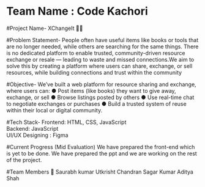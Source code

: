 
# Team Name : Code Kachori

#Project Name-
XChangeIt 🛒🧠

#Problem Statement-
People often have useful items like books or tools that are no longer needed, while others are searching for the same things. There is no dedicated platform to enable trusted, community-driven resource exchange or resale — leading to waste and missed connections.We aim to solve this by creating a platform where users can share, exchange, or sell resources, while building connections and trust within the community

#Objective-
We’ve built a web platform for resource sharing and exchange, where users can: 
● Post items (like books) they want to give away,
exchange, or sell
● Browse listings posted by others
● Use real-time chat to negotiate exchanges or
purchases
● Build a trusted system of reuse within their local or
digital community.

#Tech Stack-
Frontend: HTML, CSS, JavaScript
<br>
Backend: JavaScript
<br>
UI/UX Designing : Figma

#Current Progress (Mid Evaluation)
We have prepared the front-end which is yet to be done. We have prepared the ppt and we are working on the rest of the project.

#Team Members 👥
 Saurabh kumar 
 Utkrisht Chandran
 Sagar Kumar
 Aditya Shah
